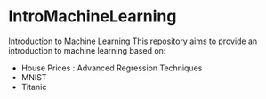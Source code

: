 # IntroMachineLearning
Introduction to Machine Learning
This repository aims to provide an introduction to machine learning based on:
  - House Prices : Advanced Regression Techniques
  - MNIST
  - Titanic
